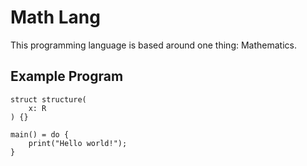 # Math Lang
This programming language is based around one thing: Mathematics.

## Example Program
```
struct structure(
    x: R
) {}

main() = do {
    print("Hello world!");
}
```